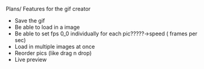 Plans/ Features for the gif creator
* Save the gif 
* Be able to load in a image 
* Be able to set fps 0_0   individually for each pic?????->speed ( frames per sec)
* Load in multiple images at once
* Reorder pics (like drag n drop)
* Live preview
